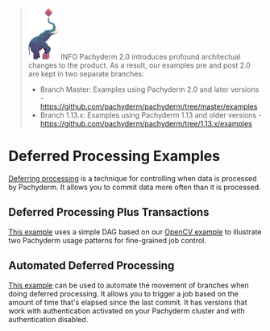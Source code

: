 >![pach_logo](../img/pach_logo.svg) INFO Pachyderm 2.0 introduces profound architectual changes to the product. As a result, our examples pre and post 2.0 are kept in two separate branches:
> - Branch Master: Examples using Pachyderm 2.0 and later versions - https://github.com/pachyderm/pachyderm/tree/master/examples
> - Branch 1.13.x: Examples using Pachyderm 1.13 and older versions - https://github.com/pachyderm/pachyderm/tree/1.13.x/examples

# Deferred Processing Examples

[Deferring processing](https://docs.pachyderm.com/latest/concepts/advanced-concepts/deferred-processing/) is a technique for controlling when data is processed by Pachyderm.
It allows you to commit data more often than it is processed.


## Deferred Processing Plus Transactions

[This example](./deferred-processing_plus_transactions) uses a simple DAG based on our [OpenCV example](https://github.com/pachyderm/pachyderm/tree/master/examples/opencv)
to illustrate two Pachyderm usage patterns for fine-grained job control.


## Automated Deferred Processing 

[This example](./automated_deferred_processing) can be used to automate the movement of branches when doing deferred processing.
It allows you to trigger a job based on the amount of time that's elapsed since the last commit. 
It has versions that work with authentication activated on your Pachyderm cluster and with authentication disabled.










